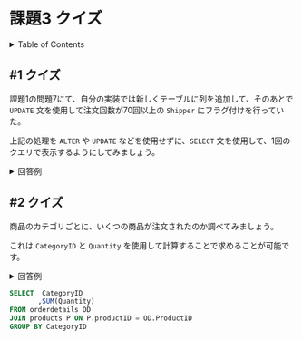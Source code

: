 # 課題3 クイズ

<!-- START doctoc generated TOC please keep comment here to allow auto update -->
<!-- DON'T EDIT THIS SECTION, INSTEAD RE-RUN doctoc TO UPDATE -->
<details>
<summary>Table of Contents</summary>

- [&#035;1 クイズ](#1-%E3%82%AF%E3%82%A4%E3%82%BA)
- [&#035;2 クイズ](#2-%E3%82%AF%E3%82%A4%E3%82%BA)

</details>
<!-- END doctoc generated TOC please keep comment here to allow auto update -->

## #1 クイズ

課題1の問題7にて、自分の実装では新しくテーブルに列を追加して、そのあとで `UPDATE` 文を使用して注文回数が70回以上の `Shipper` にフラグ付けを行っていた。

上記の処理を `ALTER` や `UPDATE` などを使用せずに、`SELECT` 文を使用して、1回のクエリで表示するようにしてみましょう。

<details>
<summary>回答例</summary>

```sql
WITH
Shipper_Counter AS (
	SELECT ShipperID, COUNT(*) AS OrderCount
    FROM Orders
    GROUP BY ShipperID
)
select
	  *
     , CASE WHEN ShipperID IN (
        SELECT ShipperID
        FROM shipper_counter
        WHERE OrderCount >= 70
     ) THEN TRUE
     ELSE FALSE
     END AS GoodShipper
FROM orders
```

</details>

## #2 クイズ

商品のカテゴリごとに、いくつの商品が注文されたのか調べてみましょう。

これは `CategoryID` と `Quantity` を使用して計算することで求めることが可能です。

<details>
<summary>回答例</回答例>

```sql
SELECT  CategoryID
       ,SUM(Quantity)
FROM orderdetails OD
JOIN products P ON P.productID = OD.ProductID
GROUP BY CategoryID
```

</details>
